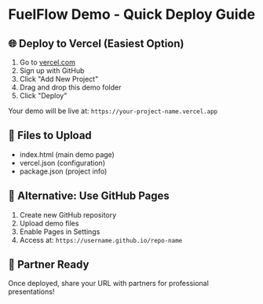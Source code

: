 # FuelFlow Demo - Quick Deploy Guide

## 🌐 Deploy to Vercel (Easiest Option)

1. Go to [vercel.com](https://vercel.com)
2. Sign up with GitHub
3. Click "Add New Project"
4. Drag and drop this demo folder
5. Click "Deploy"

Your demo will be live at: `https://your-project-name.vercel.app`

## 📁 Files to Upload
- index.html (main demo page)
- vercel.json (configuration)
- package.json (project info)

## 🎯 Alternative: Use GitHub Pages
1. Create new GitHub repository
2. Upload demo files
3. Enable Pages in Settings
4. Access at: `https://username.github.io/repo-name`

## 📧 Partner Ready
Once deployed, share your URL with partners for professional presentations!